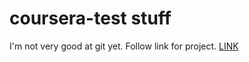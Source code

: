 # coursera-test stuff

I'm not very good at git yet. Follow link for project.
<a href="https://camronborts.github.io/coursera-projects/mod2_/index.html">LINK</a>
